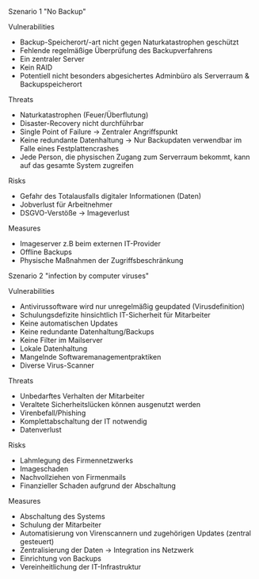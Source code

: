 Szenario 1 "No Backup"

Vulnerabilities
 
 - Backup-Speicherort/-art nicht gegen Naturkatastrophen geschützt
 - Fehlende regelmäßige Überprüfung des Backupverfahrens
 - Ein zentraler Server
 - Kein RAID
 - Potentiell nicht besonders abgesichertes Adminbüro als Serverraum & Backupspeicherort

Threats
 
 - Naturkatastrophen (Feuer/Überflutung)
 - Disaster-Recovery nicht durchführbar
 - Single Point of Failure -> Zentraler Angriffspunkt
 - Keine redundante Datenhaltung -> Nur Backupdaten verwendbar im Falle eines Festplattencrashes
 - Jede Person, die physischen Zugang zum Serverraum bekommt, kann auf das gesamte System zugreifen

Risks

 - Gefahr des Totalausfalls digitaler Informationen (Daten)
 - Jobverlust für Arbeitnehmer
 - DSGVO-Verstöße -> Imageverlust

Measures

 - Imageserver z.B beim externen IT-Provider
 - Offline Backups
 - Physische Maßnahmen der Zugriffsbeschränkung


Szenario 2 "infection by computer viruses"

Vulnerabilities

 - Antivirussoftware wird nur unregelmäßig geupdated (Virusdefinition)
 - Schulungsdefizite hinsichtlich IT-Sicherheit für Mitarbeiter
 - Keine automatischen Updates
 - Keine redundante Datenhaltung/Backups
 - Keine Filter im Mailserver
 - Lokale Datenhaltung
 - Mangelnde Softwaremanagementpraktiken
 - Diverse Virus-Scanner

Threats

 - Unbedarftes Verhalten der Mitarbeiter
 - Veraltete Sicherheitslücken können ausgenutzt werden
 - Virenbefall/Phishing
 - Komplettabschaltung der IT notwendig
 - Datenverlust
 
Risks

 - Lahmlegung des Firmennetzwerks
 - Imageschaden
 - Nachvollziehen von Firmenmails
 - Finanzieller Schaden aufgrund der Abschaltung
 
Measures

 - Abschaltung des Systems
 - Schulung der Mitarbeiter
 - Automatisierung von Virenscannern und zugehörigen Updates (zentral gesteuert)
 - Zentralisierung der Daten -> Integration ins Netzwerk
 - Einrichtung von Backups
 - Vereinheitlichung der IT-Infrastruktur
